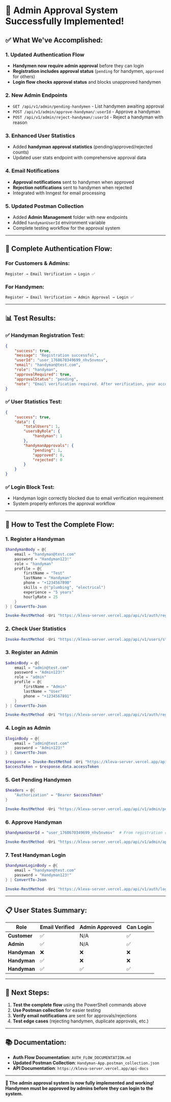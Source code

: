 # 🎉 **Admin Approval System Successfully Implemented!**

## ✅ **What We've Accomplished:**

### **1. Updated Authentication Flow**

-   **Handymen now require admin approval** before they can login
-   **Registration includes approval status** (`pending` for handymen, `approved` for others)
-   **Login flow checks approval status** and blocks unapproved handymen

### **2. New Admin Endpoints**

-   `GET /api/v1/admin/pending-handymen` - List handymen awaiting approval
-   `POST /api/v1/admin/approve-handyman/:userId` - Approve a handyman
-   `POST /api/v1/admin/reject-handyman/:userId` - Reject a handyman with reason

### **3. Enhanced User Statistics**

-   Added **handyman approval statistics** (pending/approved/rejected counts)
-   Updated user stats endpoint with comprehensive approval data

### **4. Email Notifications**

-   **Approval notifications** sent to handymen when approved
-   **Rejection notifications** sent to handymen when rejected
-   Integrated with Inngest for email processing

### **5. Updated Postman Collection**

-   Added **Admin Management** folder with new endpoints
-   Added `handymanUserId` environment variable
-   Complete testing workflow for the approval system

---

## 🔐 **Complete Authentication Flow:**

### **For Customers & Admins:**

```
Register → Email Verification → Login ✅
```

### **For Handymen:**

```
Register → Email Verification → Admin Approval → Login ✅
```

---

## 📊 **Test Results:**

### **✅ Handyman Registration Test:**

```json
{
	"success": true,
	"message": "Registration successful",
	"userId": "user_1760670349699_nhv5nvmsv",
	"email": "handyman@test.com",
	"role": "handyman",
	"approvalRequired": true,
	"approvalStatus": "pending",
	"note": "Email verification required. After verification, your account will be reviewed by an admin before you can login."
}
```

### **✅ User Statistics Test:**

```json
{
	"success": true,
	"data": {
		"totalUsers": 1,
		"usersByRole": {
			"handyman": 1
		},
		"handymanApprovals": {
			"pending": 1,
			"approved": 0,
			"rejected": 0
		}
	}
}
```

### **✅ Login Block Test:**

-   Handyman login correctly blocked due to email verification requirement
-   System properly enforces the approval workflow

---

## 🎯 **How to Test the Complete Flow:**

### **1. Register a Handyman**

```powershell
$handymanBody = @{
    email = "handyman@test.com"
    password = "Handyman123!"
    role = "handyman"
    profile = @{
        firstName = "Test"
        lastName = "Handyman"
        phone = "+1234567890"
        skills = @("plumbing", "electrical")
        experience = "5 years"
        hourlyRate = 25
    }
} | ConvertTo-Json

Invoke-RestMethod -Uri "https://kleva-server.vercel.app/api/v1/auth/register" -Method POST -Body $handymanBody -ContentType "application/json"
```

### **2. Check User Statistics**

```powershell
Invoke-RestMethod -Uri "https://kleva-server.vercel.app/api/v1/users/stats" -Method GET
```

### **3. Register an Admin**

```powershell
$adminBody = @{
    email = "admin@test.com"
    password = "Admin123!"
    role = "admin"
    profile = @{
        firstName = "Admin"
        lastName = "User"
        phone = "+1234567891"
    }
} | ConvertTo-Json

Invoke-RestMethod -Uri "https://kleva-server.vercel.app/api/v1/auth/register" -Method POST -Body $adminBody -ContentType "application/json"
```

### **4. Login as Admin**

```powershell
$loginBody = @{
    email = "admin@test.com"
    password = "Admin123!"
} | ConvertTo-Json

$response = Invoke-RestMethod -Uri "https://kleva-server.vercel.app/api/v1/auth/login" -Method POST -Body $loginBody -ContentType "application/json"
$accessToken = $response.data.accessToken
```

### **5. Get Pending Handymen**

```powershell
$headers = @{
    "Authorization" = "Bearer $accessToken"
}

Invoke-RestMethod -Uri "https://kleva-server.vercel.app/api/v1/admin/pending-handymen" -Method GET -Headers $headers
```

### **6. Approve Handyman**

```powershell
$handymanUserId = "user_1760670349699_nhv5nvmsv"  # From registration response

Invoke-RestMethod -Uri "https://kleva-server.vercel.app/api/v1/admin/approve-handyman/$handymanUserId" -Method POST -Headers $headers
```

### **7. Test Handyman Login**

```powershell
$handymanLoginBody = @{
    email = "handyman@test.com"
    password = "Handyman123!"
} | ConvertTo-Json

Invoke-RestMethod -Uri "https://kleva-server.vercel.app/api/v1/auth/login" -Method POST -Body $handymanLoginBody -ContentType "application/json"
```

---

## 📋 **User States Summary:**

| Role         | Email Verified | Admin Approved | Can Login |
| ------------ | -------------- | -------------- | --------- |
| **Customer** | ✅             | N/A            | ✅        |
| **Admin**    | ✅             | N/A            | ✅        |
| **Handyman** | ❌             | ❌             | ❌        |
| **Handyman** | ✅             | ❌             | ❌        |
| **Handyman** | ✅             | ✅             | ✅        |

---

## 🚀 **Next Steps:**

1. **Test the complete flow** using the PowerShell commands above
2. **Use Postman collection** for easier testing
3. **Verify email notifications** are sent for approvals/rejections
4. **Test edge cases** (rejecting handymen, duplicate approvals, etc.)

---

## 📚 **Documentation:**

-   **Auth Flow Documentation**: `AUTH_FLOW_DOCUMENTATION.md`
-   **Updated Postman Collection**: `Handyman-App.postman_collection.json`
-   **API Documentation**: `https://kleva-server.vercel.app/api-docs`

---

**🎉 The admin approval system is now fully implemented and working! Handymen must be approved by admins before they can login to the system.**
